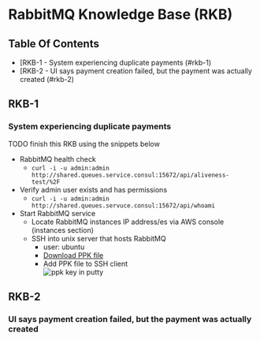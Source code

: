 # RabbitMQ Knowledge Base (RKB)

## Table Of Contents
- [RKB-1 - System experiencing duplicate payments (#rkb-1)
- [RKB-2 - UI says payment creation failed, but the payment was actually created (#rkb-2)

## RKB-1

### System experiencing duplicate payments

TODO finish this RKB using the snippets below

- RabbitMQ health check
  - `curl -i -u admin:admin http://shared.queues.service.consul:15672/api/aliveness-test/%2F`
- Verify admin user exists and has permissions
  -  `curl -i -u admin:admin http://shared.queues.servuce.consul:15672/api/whoami`
- Start RabbitMQ service
  - Locate RabbitMQ instances IP address/es via AWS console (instances section)
  - SSH into unix server that hosts RabbitMQ
    - user: ubuntu
    - [Download PPK file](https://raw.githubusercontent.com/AlliedPayment/BillPay/dev/Certificates/Amazon/brian%40alliedpayment.com.ppk?token=AGnIbfThmRXvVn7oKuq0_VMAGChr_7prks5Z83uvwA%3D%3D)
    - Add PPK file to SSH client           
    ![ppk key in putty](https://raw.githubusercontent.com/AlliedPayment/Documentation/master/assets/putty-key.PNG?token=AGnIbQKSYzISi32s39wC6Jq02cX2eBmfks5Z83_ywA%3D%3D)

## RKB-2

### UI says payment creation failed, but the payment was actually created
